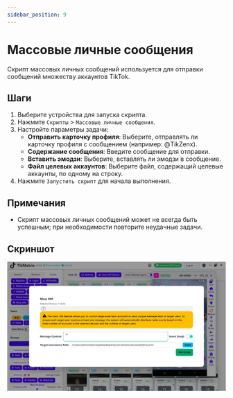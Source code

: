 ```yaml
---
sidebar_position: 9
---
```


# Массовые личные сообщения

Скрипт массовых личных сообщений используется для отправки сообщений множеству аккаунтов TikTok.

## Шаги

1. Выберите устройства для запуска скрипта.
2. Нажмите `Скрипты` > `Массовые личные сообщения`.
3. Настройте параметры задачи:
    - **Отправить карточку профиля**: Выберите, отправлять ли карточку профиля с сообщением (например: @TikZenx).
    - **Содержание сообщения**: Введите сообщение для отправки.
    - **Вставить эмодзи**: Выберите, вставлять ли эмодзи в сообщение.
    - **Файл целевых аккаунтов**: Выберите файл, содержащий целевые аккаунты, по одному на строку.
4. Нажмите `Запустить скрипт` для начала выполнения.

## Примечания

- Скрипт массовых личных сообщений может не всегда быть успешным; при необходимости повторите неудачные задачи.

## Скриншот

![Массовые личные сообщения](../img/mass-dm.png)
